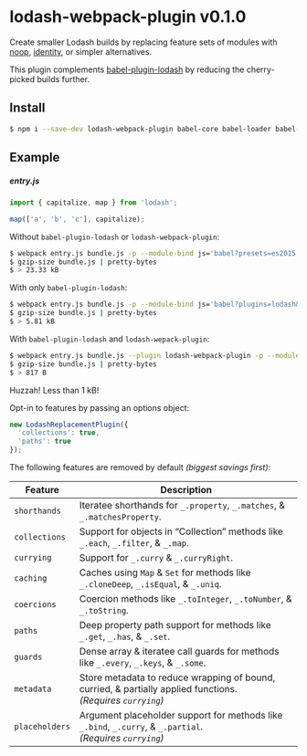 # lodash-webpack-plugin v0.1.0

Create smaller Lodash builds by replacing feature sets of modules with
[noop](https://lodash.com/docs#noop), [identity](https://lodash.com/docs#identity),
or simpler alternatives.

This plugin complements [babel-plugin-lodash](https://www.npmjs.com/package/babel-plugin-lodash)
by reducing the cherry-picked builds further.

## Install

```bash
$ npm i --save-dev lodash-webpack-plugin babel-core babel-loader babel-plugin-lodash babel-preset-es2015 webpack
```

## Example

##### entry.js
```js
import { capitalize, map } from 'lodash';

map(['a', 'b', 'c'], capitalize);
```

Without `babel-plugin-lodash` or `lodash-webpack-plugin`:
```bash
$ webpack entry.js bundle.js -p --module-bind js='babel?presets=es2015'
$ gzip-size bundle.js | pretty-bytes
$ > 23.33 kB
```

With only `babel-plugin-lodash`:
```bash
$ webpack entry.js bundle.js -p --module-bind js='babel?plugins=lodash&presets=es2015'
$ gzip-size bundle.js | pretty-bytes
$ > 5.81 kB
```

With `babel-plugin-lodash` and `lodash-wepack-plugin`:
```bash
$ webpack entry.js bundle.js --plugin lodash-webpack-plugin -p --module-bind js='babel?plugins=lodash&presets=es2015'
$ gzip-size bundle.js | pretty-bytes
$ > 817 B
```

Huzzah! Less than 1 kB!

Opt-in to features by passing an options object:
```js
new LodashReplacementPlugin({
  'collections': true,
  'paths': true
});
```

The following features are removed by default _(biggest savings first)_:

| Feature | Description  |
|---|---|
| `shorthands`   | Iteratee shorthands for `_.property`, `_.matches`, & `_.matchesProperty`. |
| `collections`  | Support for objects in “Collection” methods like `_.each`, `_.filter`, & `_.map`. |
| `currying`     | Support for `_.curry` & `_.curryRight`. |
| `caching`      | Caches using `Map` & `Set` for methods like `_.cloneDeep`, `_.isEqual`, & `_.uniq`. |
| `coercions`    | Coercion methods like `_.toInteger`, `_.toNumber`, & `_.toString`. |
| `paths`        | Deep property path support for methods like `_.get`, `_.has`, & `_.set`. |
| `guards`       | Dense array & iteratee call guards for methods like `_.every`, `_.keys`, & `_.some`. |
| `metadata`     | Store metadata to reduce wrapping of bound, curried, & partially applied functions.<br>_(Requires `currying`)_ |
| `placeholders` | Argument placeholder support for methods like `_.bind`, `_.curry`, & `_.partial`.<br>_(Requires `currying`)_ |
